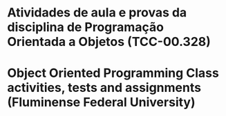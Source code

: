 # Atividades de aula e provas da disciplina de Programação Orientada a Objetos (TCC-00.328)
# Object Oriented Programming Class activities, tests and assignments (Fluminense Federal University) 
